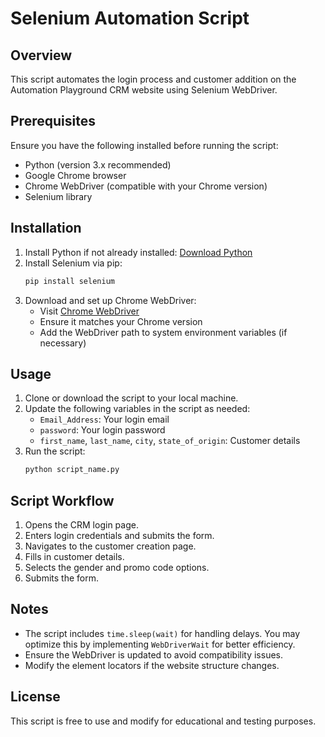 # Selenium Automation Script

## Overview
This script automates the login process and customer addition on the Automation Playground CRM website using Selenium WebDriver.

## Prerequisites
Ensure you have the following installed before running the script:

- Python (version 3.x recommended)
- Google Chrome browser
- Chrome WebDriver (compatible with your Chrome version)
- Selenium library

## Installation
1. Install Python if not already installed: [Download Python](https://www.python.org/downloads/)
2. Install Selenium via pip:
   ```sh
   pip install selenium
   ```
3. Download and set up Chrome WebDriver:
   - Visit [Chrome WebDriver](https://sites.google.com/chromium.org/driver/)
   - Ensure it matches your Chrome version
   - Add the WebDriver path to system environment variables (if necessary)

## Usage
1. Clone or download the script to your local machine.
2. Update the following variables in the script as needed:
   - `Email_Address`: Your login email
   - `password`: Your login password
   - `first_name`, `last_name`, `city`, `state_of_origin`: Customer details
3. Run the script:
   ```sh
   python script_name.py
   ```

## Script Workflow
1. Opens the CRM login page.
2. Enters login credentials and submits the form.
3. Navigates to the customer creation page.
4. Fills in customer details.
5. Selects the gender and promo code options.
6. Submits the form.

## Notes
- The script includes `time.sleep(wait)` for handling delays. You may optimize this by implementing `WebDriverWait` for better efficiency.
- Ensure the WebDriver is updated to avoid compatibility issues.
- Modify the element locators if the website structure changes.

## License
This script is free to use and modify for educational and testing purposes.